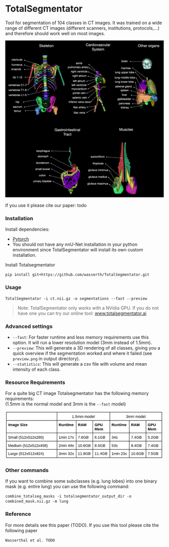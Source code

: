# TotalSegmentator

Tool for segmentation of 104 classes in CT images. It was trained on a wide range of different CT images (different scanners, institutions, protocols,...) and therefore should work well on most images.

![Alt text](resources/imgs/overview_classes.png)

If you use it please cite our paper: todo


### Installation

Install dependencies:  
* [Pytorch](http://pytorch.org/)
* You should not have any nnU-Net installation in your python environment since TotalSegmentator will install its own 
custom installation.

Install Totalsegmentator
```
pip install git+https://github.com/wasserth/TotalSegmentator.git
```


### Usage
```
TotalSegmentator -i ct.nii.gz -o segmentations --fast --preview
```
> Note: TotalSegmentator only works with a NVidia GPU. If you do not have one you can try our online tool: www.totalsegmentator.ai


### Advanced settings
* `--fast`: For faster runtime and less memory requirements use this option. It will run a lower resolution model (3mm instead of 1.5mm). 
* `--preview`: This will generate a 3D rendering of all classes, giving you a quick overview if the segmentation worked and where it failed (see `preview.png` in output directory).
* `--statistics`: This will generate a csv file with volume and mean intensity of each class.


### Resource Requirements
For a quite big CT image Totalsegmentator has the following memory requirements:  
(1.5mm is the normal model and 3mm is the `--fast` model)

![Alt text](resources/imgs/runtime_table.png)


### Other commands
If you want to combine some subclasses (e.g. lung lobes) into one binary mask (e.g. entire lung) you can use the following command:
```
combine_totalseg_masks -i totalsegmentator_output_dir -o combined_mask.nii.gz -m lung
```

### Reference 
For more details see this paper (TODO).
If you use this tool please cite the following paper
```
Wasserthal et al. TODO
```
